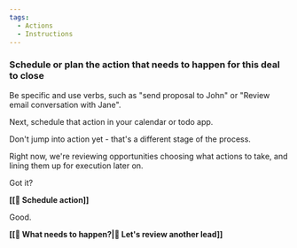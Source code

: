 ```yaml
---
tags:
  - Actions
  - Instructions
---
```


### Schedule or plan the action that needs to happen for this deal to close
Be specific and use verbs, such as "send proposal to John" or "Review email conversation with Jane".

Next, schedule that action in your calendar or todo app. 

Don't jump into action yet - that's a different stage of the process. 

Right now, we're reviewing opportunities choosing what actions to take, and lining them up for execution later on.

Got it? 

**[[📆 Schedule action]]** 

Good. 

**[[🚀 What needs to happen?|🔎 Let's review another lead]]**

